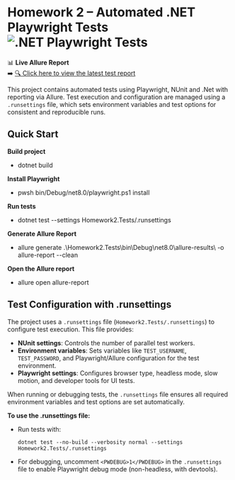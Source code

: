 # Homework 2 – Automated .NET Playwright Tests ![.NET Playwright Tests](https://github.com/gyapeee/homework-2/actions/workflows/dotnet.yml/badge.svg)

📊 **Live Allure Report**  
➡️ [🔍 Click here to view the latest test report](https://gyapeee.github.io/homework-2/allure/)


This project contains automated tests using Playwright, NUnit and .Net with reporting via Allure. Test execution and configuration are managed using a `.runsettings` file, which sets environment variables and test options for consistent and reproducible runs.

## Quick Start

**Build project**
- dotnet build

**Install Playwright**
- pwsh bin/Debug/net8.0/playwright.ps1 install

**Run tests**
- dotnet test --settings Homework2.Tests/.runsettings

**Generate Allure Report**
- allure generate .\Homework2.Tests\bin\Debug\net8.0\allure-results\ -o allure-report --clean

**Open the Allure report**
- allure open allure-report



 ## Test Configuration with .runsettings

The project uses a `.runsettings` file (`Homework2.Tests/.runsettings`) to configure test execution. This file provides:

- **NUnit settings**: Controls the number of parallel test workers.
- **Environment variables**: Sets variables like `TEST_USERNAME`, `TEST_PASSWORD`, and Playwright/Allure configuration for the test environment.
- **Playwright settings**: Configures browser type, headless mode, slow motion, and developer tools for UI tests.

When running or debugging tests, the `.runsettings` file ensures all required environment variables and test options are set automatically.

**To use the .runsettings file:**
- Run tests with:
  ```
  dotnet test --no-build --verbosity normal --settings Homework2.Tests/.runsettings
  ```
- For debugging, uncomment `<PWDEBUG>1</PWDEBUG>` in the `.runsettings` file to enable Playwright debug mode (non-headless, with devtools).
